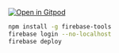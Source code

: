 [![Open in Gitpod](https://gitpod.io/button/open-in-gitpod.svg)](https://gitpod.io/#https://github.com/timoreichert/krypt)

```bash
npm install -g firebase-tools
firebase login --no-localhost
firebase deploy
```